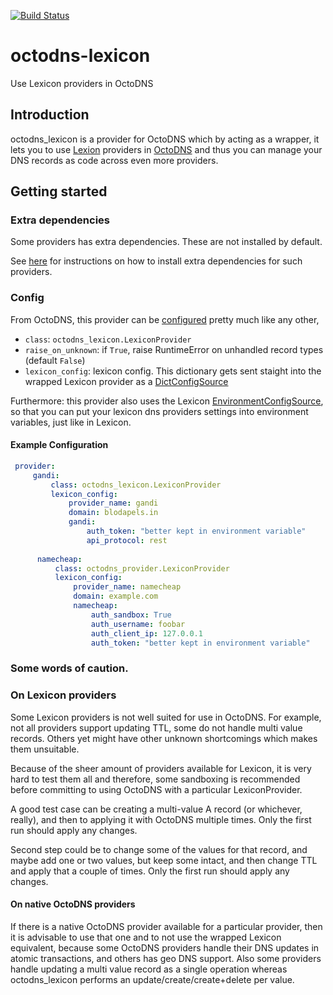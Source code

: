 [![Build Status](https://travis-ci.org/doddo/octodns-lexicon.svg?branch=master)](https://travis-ci.org/doddo/octodns-lexicon)

# octodns-lexicon
Use Lexicon providers in OctoDNS

## Introduction
octodns_lexicon is a provider for OctoDNS which by acting as a wrapper, it lets you to use [Lexion](https://github.com/AnalogJ/lexicon) providers in [OctoDNS](https://github.com/github/octodns) and thus you can manage your DNS records as code across even more providers.

## Getting started

### Extra dependencies

Some providers has extra dependencies. These are not installed by default.

See [here](https://github.com/AnalogJ/lexicon#setup) for instructions on how to install extra dependencies for such providers.


### Config
From OctoDNS, this provider can be [configured](https://github.com/github/octodns#config) pretty much like any other, 

* `class`: `octodns_lexicon.LexiconProvider`
* `raise_on_unknown`: if `True`, raise RuntimeError on unhandled record
                        types (default `False`)
* `lexicon_config`: lexicon config. This dictionary gets sent staight into the wrapped Lexicon provider as a [DictConfigSource](https://github.com/AnalogJ/lexicon/blob/master/lexicon/config.py#L269)

Furthermore: this provider also uses the Lexicon [EnvironmentConfigSource](https://github.com/AnalogJ/lexicon/blob/57a90f2c2992cb7c68371e05fb6d361c4b076374/lexicon/config.py#L217), so that you can put your lexicon dns providers settings into environment variables, just like in Lexicon.


#### Example Configuration
```yaml
 provider:
     gandi:
         class: octodns_lexicon.LexiconProvider
         lexicon_config:
             provider_name: gandi
             domain: blodapels.in
             gandi:
                 auth_token: "better kept in environment variable"
                 api_protocol: rest
                 
      namecheap:
          class: octodns_provider.LexiconProvider
          lexicon_config:
              provider_name: namecheap
              domain: example.com
              namecheap:
                  auth_sandbox: True
                  auth_username: foobar
                  auth_client_ip: 127.0.0.1
                  auth_token: "better kept in environment variable"
```

### Some words of caution.

### On Lexicon providers

Some Lexicon providers is not well suited for use in OctoDNS. For example, not all providers support updating TTL, some do not handle multi value records. Others yet might have other unknown shortcomings which makes them unsuitable.

Because of the sheer amount of providers available for Lexicon, it is very hard to test them all and therefore, some sandboxing is recommended before committing to using OctoDNS with a particular LexiconProvider.

A good test case can be creating a multi-value A record (or whichever, really), and then to applying it with OctoDNS multiple times. Only the first run should apply any changes.

Second step could be to change some of the values for that record, and maybe add one or two values, but keep some intact, and then change TTL and apply that a couple of times. Only the first run should apply any changes.

#### On native OctoDNS providers

If there is a native OctoDNS provider available for a particular provider, then it is advisable to use that one and to not use the wrapped Lexicon equivalent, because some OctoDNS providers handle their DNS updates in atomic transactions, and others has geo DNS support. 
Also some providers handle updating a multi value record as a single operation whereas octodns_lexicon performs an update/create/create+delete per value.
